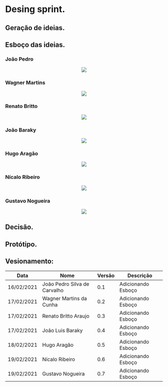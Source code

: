 # Desing sprint.

## Geração de ideias.

## Esboço das ideias.

### João Pedro

<p align="center">
    <img src='imagens/esboco_Joao_Pedro.png' />
</p>

### Wagner Martins

<p align="center">
    <img src='imagens/esboco_storyboard_wagner.jpg' />
</p>

### Renato Britto

<p align="center">
    <img src='imagens/esboço_renato_britto.jpeg' />
</p>

### João Baraky

<p align="center">
    <img src='imagens/esboco_joao_baraky.jpeg' />
</p>

### Hugo Aragão

<p align="center">
    <img src='imagens/esboco_Hugo.jpg' />
</p>

### Nícalo Ribeiro

<p align="center">
    <img src='imagens/esboco_nicalo.jpg' />
</p>

### Gustavo Nogueira

<p align="center">
    <img src='imagens/esboco_gustavo.png' />
</p>

## Decisão.

## Protótipo.

## Vesionamento:

| Data       | Nome                         | Versão | Descrição          |
| ---------- | ---------------------------- | ------ | ------------------ |
| 16/02/2021 | João Pedro Silva de Carvalho | 0.1    | Adicionando Esboço |
| 17/02/2021 | Wagner Martins da Cunha      | 0.2    | Adicionando Esboço |
| 17/02/2021 | Renato Britto Araujo         | 0.3    | Adicionando Esboço |
| 17/02/2021 | João Luis Baraky             | 0.4    | Adicionando Esboço |
| 18/02/2021 | Hugo Aragão                  | 0.5    | Adicionando Esboço |
| 19/02/2021 | Nícalo Ribeiro               | 0.6    | Adicionando Esboço |
| 19/02/2021 | Gustavo Nogueira             | 0.7    | Adicionando Esboço |
